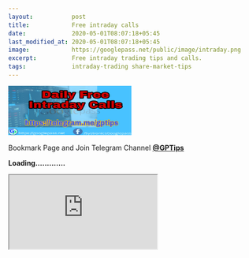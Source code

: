 ```yaml
---
layout:           post
title:            Free intraday calls
date:             2020-05-01T08:07:18+05:45
last_modified_at: 2020-05-01T08:07:18+05:45
image:            https://googlepass.net/public/image/intraday.png
excerpt:          Free intraday trading tips and calls.
tags:             intraday-trading share-market-tips
---
```


<p><img src="/public/image/intraday.png" width="250" height="100" alt="intraday"></p>

Bookmark Page and Join Telegram Channel <strong><a href="https://t.me/gptips" target="_blank" rel="noopener noreferrer">@GPTips</a></strong>
<strong><p>Loading.............</p></strong>

<div id="outer-frame"> 
<iframe src="https://investmentguruindia.com/intradaytips/" id="inner-iguru" scrolling="no"></iframe> 
</div>
